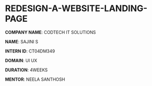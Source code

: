 # REDESIGN-A-WEBSITE-LANDING-PAGE

**COMPANY NAME**: CODTECH IT SOLUTIONS

**NAME**: SAJINI S

**INTERN ID**: CT04DM349

**DOMAIN**: UI UX

**DURATION**: 4WEEKS

**MENTOR**: NEELA SANTHOSH

